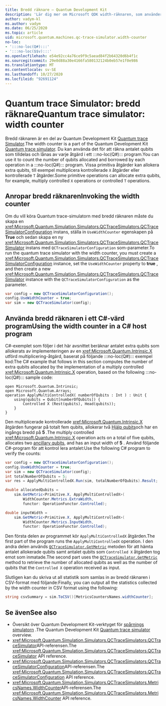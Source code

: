 ```yaml
---
title: Bredd räknare – Quantum Development Kit
description: 'Lär dig mer om Microsoft QDK width-räknaren, som använder Quantum trace Simulator för att räkna antalet qubits som tilldelas och lånas av åtgärder i ett :::no-loc(Q#)::: program.'
author: vadym-kl
ms.author: vadym
ms.date: 06/25/2020
ms.topic: article
uid: microsoft.quantum.machines.qc-trace-simulator.width-counter
no-loc:
- ':::no-loc(Q#):::'
- ':::no-loc($$v):::'
ms.openlocfilehash: e54e92cc4a76ce9f9c5aead84f2b64320d6b4f1c
ms.sourcegitcommit: 29e0d88a30e4166fa580132124b0eb57e1f0e986
ms.translationtype: MT
ms.contentlocale: sv-SE
ms.lasthandoff: 10/27/2020
ms.locfileid: "92691124"
---
```

# <a name="quantum-trace-simulator-width-counter"></a><span data-ttu-id="86aec-103">Quantum trace Simulator: bredd räknare</span><span class="sxs-lookup"><span data-stu-id="86aec-103">Quantum trace simulator: width counter</span></span>

<span data-ttu-id="86aec-104">Bredd räknaren är en del av Quantum Development Kit [Quantum trace Simulator](xref:microsoft.quantum.machines.qc-trace-simulator.intro).</span><span class="sxs-lookup"><span data-stu-id="86aec-104">The width counter is a part of the Quantum Development Kit [Quantum trace simulator](xref:microsoft.quantum.machines.qc-trace-simulator.intro).</span></span> <span data-ttu-id="86aec-105">Du kan använda det för att räkna antalet qubits som tilldelas och lånas av varje åtgärd i ett :::no-loc(Q#)::: program.</span><span class="sxs-lookup"><span data-stu-id="86aec-105">You can use it to count the number of qubits allocated and borrowed by each operation in a :::no-loc(Q#)::: program.</span></span> <span data-ttu-id="86aec-106">Vissa primitiva åtgärder kan allokera extra qubits, till exempel multiplicera kontrollerade `X` åtgärder eller kontrollerade `T` åtgärder.</span><span class="sxs-lookup"><span data-stu-id="86aec-106">Some primitive operations can allocate extra qubits, for example, multiply controlled `X` operations or controlled `T` operations.</span></span>

## <a name="invoking-the-width-counter"></a><span data-ttu-id="86aec-107">Anropar bredd räknaren</span><span class="sxs-lookup"><span data-stu-id="86aec-107">Invoking the width counter</span></span>

<span data-ttu-id="86aec-108">Om du vill köra Quantum trace-simulatorn med bredd räknaren måste du skapa en <xref:Microsoft.Quantum.Simulation.Simulators.QCTraceSimulators.QCTraceSimulatorConfiguration> instans, ställa in `UseWidthCounter` egenskapen på **True** och sedan skapa en ny <xref:Microsoft.Quantum.Simulation.Simulators.QCTraceSimulators.QCTraceSimulator> instans med `QCTraceSimulatorConfiguration` som-parameter.</span><span class="sxs-lookup"><span data-stu-id="86aec-108">To run the quantum trace simulator with the width counter, you must create a <xref:Microsoft.Quantum.Simulation.Simulators.QCTraceSimulators.QCTraceSimulatorConfiguration> instance, set the `UseWidthCounter` property to **true** , and then create a new <xref:Microsoft.Quantum.Simulation.Simulators.QCTraceSimulators.QCTraceSimulator> instance with the `QCTraceSimulatorConfiguration` as the parameter.</span></span> 

```csharp
var config = new QCTraceSimulatorConfiguration();
config.UseWidthCounter = true;
var sim = new QCTraceSimulator(config);
```

## <a name="using-the-width-counter-in-a-c-host-program"></a><span data-ttu-id="86aec-109">Använda bredd räknaren i ett C#-värd program</span><span class="sxs-lookup"><span data-stu-id="86aec-109">Using the width counter in a C# host program</span></span>

<span data-ttu-id="86aec-110">C#-exemplet som följer i det här avsnittet beräknar antalet extra qubits som allokerats av implementeringen av en <xref:Microsoft.Quantum.Intrinsic.X> utförd multiplicering-åtgärd, baserat på följande :::no-loc(Q#)::: exempel kod:</span><span class="sxs-lookup"><span data-stu-id="86aec-110">The C# example that follows in this section computes the number of extra qubits allocated by the implementation of a multiply controlled <xref:Microsoft.Quantum.Intrinsic.X> operation, based on the following :::no-loc(Q#)::: sample code:</span></span>

```qsharp
open Microsoft.Quantum.Intrinsic;
open Microsoft.Quantum.Arrays;
operation ApplyMultiControlledX( numberOfQubits : Int ) : Unit {
    using(qubits = Qubit[numberOfQubits]) {
        Controlled X (Rest(qubits), Head(qubits));
    } 
}
```

<span data-ttu-id="86aec-111">Den multiplicerade kontrollerade <xref:Microsoft.Quantum.Intrinsic.X> åtgärden fungerar på totalt fem qubits, allokerar två [Hjälp qubits](xref:microsoft.quantum.glossary#ancilla)och har en ingångs bredd på **5** .</span><span class="sxs-lookup"><span data-stu-id="86aec-111">The multiply controlled <xref:Microsoft.Quantum.Intrinsic.X> operation acts on a total of five qubits, allocates two [ancillary qubits](xref:microsoft.quantum.glossary#ancilla), and has an input width of **5** .</span></span> <span data-ttu-id="86aec-112">Använd följande C#-program för att kontrol lera antalet:</span><span class="sxs-lookup"><span data-stu-id="86aec-112">Use the following C# program to verify the counts:</span></span>

```csharp 
var config = new QCTraceSimulatorConfiguration();
config.UseWidthCounter = true;
var sim = new QCTraceSimulator(config);
int totalNumberOfQubits = 5;
var res = ApplyMultiControlledX.Run(sim, totalNumberOfQubits).Result;

double allocatedQubits = 
    sim.GetMetric<Primitive.X, ApplyMultiControlledX>(
        WidthCounter.Metrics.ExtraWidth,
        functor: OperationFunctor.Controlled); 

double inputWidth =
    sim.GetMetric<Primitive.X, ApplyMultiControlledX>(
        WidthCounter.Metrics.InputWidth,
        functor: OperationFunctor.Controlled);
```

<span data-ttu-id="86aec-113">Den första delen av programmet kör `ApplyMultiControlledX` åtgärden.</span><span class="sxs-lookup"><span data-stu-id="86aec-113">The first part of the program runs the `ApplyMultiControlledX` operation.</span></span> <span data-ttu-id="86aec-114">I den andra delen används [`QCTraceSimulator.GetMetric`](https://docs.microsoft.com/dotnet/api/microsoft.quantum.simulation.simulators.qctracesimulators.qctracesimulator.getmetric) metoden för att hämta antalet allokerade qubits samt antalet qubits som `Controlled X` åtgärden tog emot som inmatade.</span><span class="sxs-lookup"><span data-stu-id="86aec-114">The second part uses the [`QCTraceSimulator.GetMetric`](https://docs.microsoft.com/dotnet/api/microsoft.quantum.simulation.simulators.qctracesimulators.qctracesimulator.getmetric) method to retrieve the number of allocated qubits as well as the number of qubits that the `Controlled X` operation received as input.</span></span> 

<span data-ttu-id="86aec-115">Slutligen kan du skriva ut all statistik som samlas in av bredd räknaren i CSV-format med följande:</span><span class="sxs-lookup"><span data-stu-id="86aec-115">Finally, you can output all the statistics collected by the width counter in CSV format using the following:</span></span>
```csharp
string csvSummary = sim.ToCSV()[MetricsCountersNames.widthCounter];
```

## <a name="see-also"></a><span data-ttu-id="86aec-116">Se även</span><span class="sxs-lookup"><span data-stu-id="86aec-116">See also</span></span>

- <span data-ttu-id="86aec-117">Översikt över Quantum Development Kit-verktyget för [spårnings simulatorn](xref:microsoft.quantum.machines.qc-trace-simulator.intro) .</span><span class="sxs-lookup"><span data-stu-id="86aec-117">The Quantum Development Kit [Quantum trace simulator](xref:microsoft.quantum.machines.qc-trace-simulator.intro) overview.</span></span>
- <span data-ttu-id="86aec-118"><xref:Microsoft.Quantum.Simulation.Simulators.QCTraceSimulators.QCTraceSimulator>API-referensen.</span><span class="sxs-lookup"><span data-stu-id="86aec-118">The <xref:Microsoft.Quantum.Simulation.Simulators.QCTraceSimulators.QCTraceSimulator> API reference.</span></span>
- <span data-ttu-id="86aec-119"><xref:Microsoft.Quantum.Simulation.Simulators.QCTraceSimulators.QCTraceSimulatorConfiguration>API-referensen.</span><span class="sxs-lookup"><span data-stu-id="86aec-119">The <xref:Microsoft.Quantum.Simulation.Simulators.QCTraceSimulators.QCTraceSimulatorConfiguration> API reference.</span></span>
- <span data-ttu-id="86aec-120"><xref:Microsoft.Quantum.Simulation.Simulators.QCTraceSimulators.MetricsNames.WidthCounter>API-referensen.</span><span class="sxs-lookup"><span data-stu-id="86aec-120">The <xref:Microsoft.Quantum.Simulation.Simulators.QCTraceSimulators.MetricsNames.WidthCounter> API reference.</span></span>
